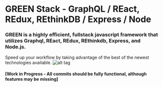 # GREEN Stack - GraphQL / REact, REdux, REthinkDB / Express / Node
### GREEN is a highly efficient, fullstack javascript framework that utilizes Graphql, REact, REdux, REthinkdb, Express, and Node.js.
Speed up your workflow by taking advantage of the best of the newest technologies available.
![alt tag](https://cloud.githubusercontent.com/assets/14098106/16669927/215a6390-4455-11e6-94c5-8a64b93124ec.png)
#### [Work in Progress - All commits should be fully functional, although features may be missing]
